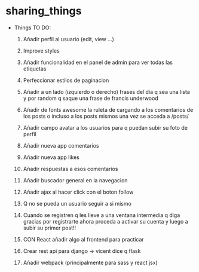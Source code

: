 # sharing_things

- Things TO DO: 
	
	1. Añadir perfil al usuario (edit, view ...)
	2. Improve styles
	4. Añadir funcionalidad en el panel de admin para ver todas las etiquetas 
	5. Perfeccionar estilos de paginacion
	7. Añadir a un lado (izquierdo o derecho) frases del dia q sea una lista y por random q saque una frase de francis underwood 
	8. Añadir de fonts awesome la ruleta de cargando a los comentarios de los posts o incluso a los posts mismos una vez se acceda a /posts/ 
	
	9. Añadir campo avatar a los usuarios para q puedan subir su foto de perfil 
	10. Añadir nueva app comentarios 
	11. Añadir nueva app likes 
	12. Añadir respuestas a esos comentarios
	13. Añadir buscador general en la navegacion
	14. Añadir ajax al hacer click con el boton follow
	15. Q no se pueda un usuario seguir a si mismo
	16. Cuando se registren q les lleve a una ventana intermedia q diga gracias por registrarte ahora proceda a activar su cuenta
	y luego a subir su primer post!!
	17. CON React añadir algo al frontend para practicar
	19. Crear rest api para django -> vicent dice q flask
	20. Añadir webpack (principalmente para sass y react jsx)